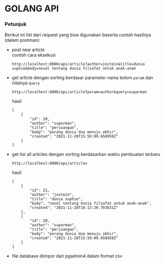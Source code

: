 # GOLANG API

### Petunjuk
Berikut ini list dari request yang bisa digunakan beserta contoh hasilnya (dalam postman):
- post new article  
    contoh cara eksekusi
    ```
    http://localhost:8000/api/article?author=jostein&title=dunia suphie&body=novel tentang dunia filsafat untuk anak-anak
    ```
- get article dengan sorting berdasar parameter nama kolom `param` dan nilainya `query`
    ```
    http://localhost:8000/api/article?param=author&query=suparman
    ```
    
    hasil
    ```
    [
        {
            "id": 20,
            "author": "suparman",
            "title": "perjuangan",
            "body": "perang dunia dua menuju akhir",
            "created": "2021-11-28T15:59:09.658958Z"
        }
    ]
    ```
- get list all articles dengan sorting berdasarkan waktu pembuatan terbaru
    ```
    http://localhost:8000/api/articles
    ```
    hasil
    ```
    [
        {
            "id": 21,
            "author": "jostein",
            "title": "dunia suphie",
            "body": "novel tentang dunia filsafat untuk anak-anak",
            "created": "2021-11-28T16:13:20.703631Z"
        },
        {
            "id": 20,
            "author": "suparman",
            "title": "perjuangan",
            "body": "perang dunia dua menuju akhir",
            "created": "2021-11-28T15:59:09.658958Z"
        }
    ]
    ```
- file database diimpor dari pgadmin4 dalam format csv